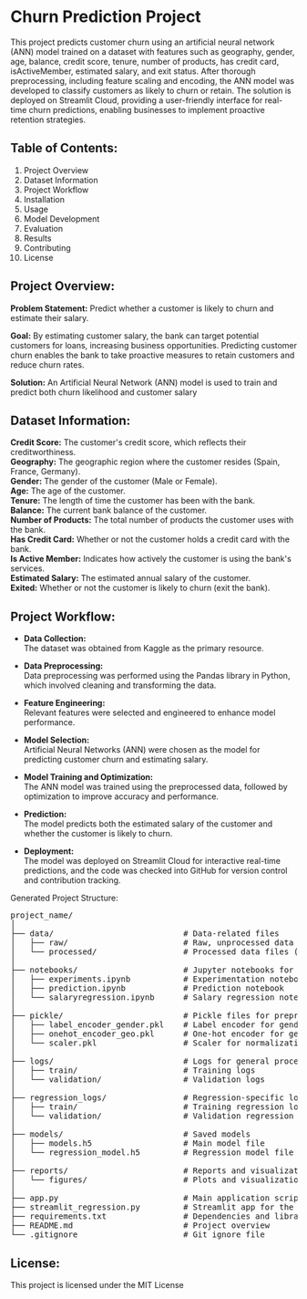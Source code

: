 # Churn Prediction Project
This project predicts customer churn using an artificial neural network (ANN) model trained on a dataset with features such as geography, gender, age, balance, credit score, tenure, number of products, has credit card, isActiveMember, estimated salary, and exit status. After thorough preprocessing, including feature scaling and encoding, the ANN model was developed to classify customers as likely to churn or retain. The solution is deployed on Streamlit Cloud, providing a user-friendly interface for real-time churn predictions, enabling businesses to implement proactive retention strategies.

## Table of Contents:
1. Project Overview <br>
2. Dataset Information <br>
3. Project Workflow <br>
4. Installation <br>
5. Usage <br>
6. Model Development <br>
7. Evaluation <br>
8. Results <br>
9. Contributing <br>
10. License <be>


## Project Overview:
**Problem Statement:**
Predict whether a customer is likely to churn and estimate their salary.

**Goal:**
By estimating customer salary, the bank can target potential customers for loans, increasing business opportunities. Predicting customer churn enables the bank to take proactive measures to retain customers and reduce churn rates.

**Solution:**
An Artificial Neural Network (ANN) model is used to train and predict both churn likelihood and customer salary


## Dataset Information: <br>
**Credit Score:** The customer's credit score, which reflects their creditworthiness.<br>
**Geography:** The geographic region where the customer resides (Spain, France, Germany).<br>
**Gender:** The gender of the customer (Male or Female).<br>
**Age:** The age of the customer.<br>
**Tenure:** The length of time the customer has been with the bank.<br>
**Balance:** The current bank balance of the customer.<br>
**Number of Products:** The total number of products the customer uses with the bank.<br>
**Has Credit Card:** Whether or not the customer holds a credit card with the bank.<br>
**Is Active Member:** Indicates how actively the customer is using the bank's services.<br>
**Estimated Salary:** The estimated annual salary of the customer.<br>
**Exited:** Whether or not the customer is likely to churn (exit the bank).<br>

## Project Workflow:

- **Data Collection:**  
  The dataset was obtained from Kaggle as the primary resource.

- **Data Preprocessing:**  
  Data preprocessing was performed using the Pandas library in Python, which involved cleaning and transforming the data.

- **Feature Engineering:**  
  Relevant features were selected and engineered to enhance model performance.

- **Model Selection:**  
  Artificial Neural Networks (ANN) were chosen as the model for predicting customer churn and estimating salary.

- **Model Training and Optimization:**  
  The ANN model was trained using the preprocessed data, followed by optimization to improve accuracy and performance.

- **Prediction:**  
  The model predicts both the estimated salary of the customer and whether the customer is likely to churn.

- **Deployment:**  
  The model was deployed on Streamlit Cloud for interactive real-time predictions, and the code was checked into GitHub for version control and contribution tracking.


Generated Project Structure:
<pre>
project_name/
│
├── data/                           # Data-related files
│   ├── raw/                        # Raw, unprocessed data files
│   └── processed/                  # Processed data files (if applicable in the future)
│
├── notebooks/                      # Jupyter notebooks for EDA and experimentation
│   ├── experiments.ipynb           # Experimentation notebook
│   ├── prediction.ipynb            # Prediction notebook
│   └── salaryregression.ipynb      # Salary regression notebook
│
├── pickle/                         # Pickle files for preprocessing
│   ├── label_encoder_gender.pkl    # Label encoder for gender
│   ├── onehot_encoder_geo.pkl      # One-hot encoder for geographical data
│   └── scaler.pkl                  # Scaler for normalization
│
├── logs/                           # Logs for general processes
│   ├── train/                      # Training logs
│   └── validation/                 # Validation logs
│
├── regression_logs/                # Regression-specific logs
│   ├── train/                      # Training regression logs
│   └── validation/                 # Validation regression logs
│
├── models/                         # Saved models
│   ├── models.h5                   # Main model file
│   └── regression_model.h5         # Regression model file
│
├── reports/                        # Reports and visualizations
│   └── figures/                    # Plots and visualizations
│
├── app.py                          # Main application script
├── streamlit_regression.py         # Streamlit app for the regression model
├── requirements.txt                # Dependencies and libraries
├── README.md                       # Project overview
└── .gitignore                      # Git ignore file
</pre>


## License: 
This project is licensed under the MIT License

